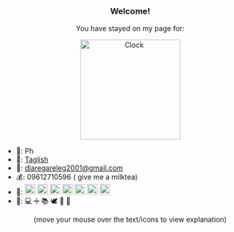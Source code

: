 <h3 align="center">
Welcome!
</h3>

<p align="center">
You have stayed on my page for:
</p>

<p align="center">
<a href="https://github.com/tomchen/animated-svg-clock" title="Animated SVG clock"><img src="https://github.com/tomchen/animated-svg-clock/raw/master/clock.svg" alt="Clock" width="200px" height="200px"></a>
</p>

* <span title="Residence">📌</span>: <span title="Philippines">Ph
* <span title="Languages">👄</span>: [Taglish](https://tl.wikipedia.org/wiki/Unang_Pahina "Tagalog-English")
* <span title="Email">📧</span>: dlaregareleg2001@gmail.com
* <span title="Website">💰</span>: 09612710596 (<span title="redirecting"></span> give me a milktea)
* <span title="I use">🧰</span>: <a href="https://www.java.com/" title="Java"><img src="https://github.com/get-icon/geticon/raw/master/icons/java.svg" alt="Java" width="21px" height="21px"></a>
<a href="https://spring.io/" title="Spring"><img src="https://github.com/get-icon/geticon/raw/master/icons/spring.svg" alt="Spring" width="21px" height="21px"></a>
<a href="https://www.python.org/" title="Python"><img src="https://github.com/get-icon/geticon/raw/master/icons/python.svg" alt="Python" width="21px" height="21px"></a>
<a href="https://git-scm.com/" title="Git"><img src="https://github.com/get-icon/geticon/raw/master/icons/git-icon.svg" alt="Git" width="21px" height="21px"></a>
<a href="https://isocpp.org/" title="C++"><img src="https://github.com/get-icon/geticon/raw/master/icons/c-plusplus.svg" alt="C++" width="21px" height="21px"></a>
<a href="https://www.r-project.org/" title="R"><img src="https://github.com/get-icon/geticon/raw/master/icons/r-lang.svg" alt="R" width="21px" height="21px"></a>
<a href="https://www.w3.org/TR/html5/" title="HTML5"><img src="https://github.com/get-icon/geticon/raw/master/icons/html-5.svg" alt="HTML5" width="21px" height="21px"></a>
* <span title="Studies">📖</span>: <span title="Programming">💻</span> <span title="Mathematics">➗</span> <span title="Social Science">📚</span> <span title="Philosophy">🕊️</span> <span title="Psychology">🧠</span> <span title="Electronics">📱</span>

<p align="center">
(move your mouse over the text/icons to view explanation)
</p>
